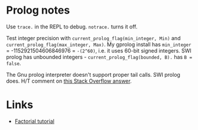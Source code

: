 # Prolog notes

Use `trace.` in the REPL to debug. `notrace.` turns it off.

Test integer precision with `current_prolog_flag(min_integer, Min)` and `current_prolog_flag(max_integer, Max)`. My gprolog install has `min_integer` = -1152921504606846976 = `-(2^60)`, i.e. it uses 60-bit signed integers. SWI prolog has unbounded integers - `current_prolog_flag(bounded, B).` has `B = false`.

The Gnu prolog interpreter doesn't support proper tail calls. SWI prolog does. H/T comment on [this Stack Overflow answer](http://stackoverflow.com/a/7863217/2806996).

# Links
* [Factorial tutorial](https://www.cpp.edu/~jrfisher/www/prolog_tutorial/2_2.html)
